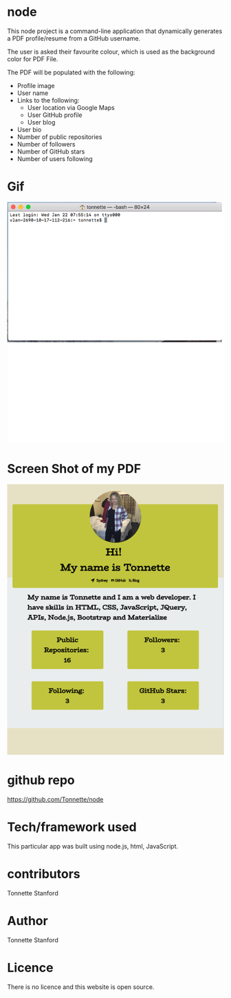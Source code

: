 # node

This node project is a command-line application that dynamically generates a PDF profile/resume from a GitHub username. 

The user is asked their favourite colour, which is used as the background color for PDF File.

The PDF will be populated with the following:

* Profile image
* User name
* Links to the following:
  * User location via Google Maps
  * User GitHub profile
  * User blog
* User bio
* Number of public repositories
* Number of followers
* Number of GitHub stars
* Number of users following

# Gif
![Node Project Cli](./node.gif)

# Screen Shot of my PDF
![ScreenShot](https://github.com/Tonnette/node-project/blob/master/PDF.png)



# github repo
https://github.com/Tonnette/node

# Tech/framework used
This particular app was built using node.js, html, JavaScript.


# contributors
Tonnette Stanford

# Author
Tonnette Stanford

# Licence
There is no licence and this website is open source.